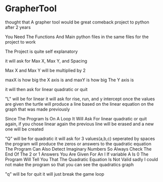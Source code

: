 # GrapherTool
thought that A grapher tool would be great comeback project to python after 2 years

You Need The Functions And Main python files in the same files for the project to work

The Project is quite self explanatory 

it will ask for Max X, Max Y, and Spacing

Max X and Max Y will be multiplied by 2

maxX is how big the X axis is and maxY is how big The Y axis is


it will then ask for linear quadratic or quit

"L" will be for linear
it will ask for rise, run, and y intercept
once the values are given the turtle will produce a line based on the linear equation on the graph that was made previously

Since The Program Is On A Loop It Will Ask For linear quadratic or quit again, if you chose linear again the previous line will be erased and a new one will be created


"Q" will be for quadratic 
it will ask for 3 values(a,b,c) seperated by spaces
the program will produce the zeros or answers to the quadratic equation
The Program Can Also Detect Imaginary Numbers
So Always Check The End Of The 2 or 1 Answers You Are Given For An I
If variable A Is 0 The Program Will Tell You That The Quadratic Equation Is Not Valid
sadly I could not make the program so that you can see the quadratics graph

"q" will be for quit
it will just break the game loop
